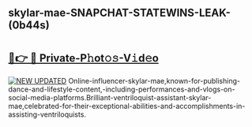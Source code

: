 ## skylar-mae-SNAPCHAT-STATEWINS-LEAK-(0b44s)


# <h2><a href="https://mediaupload.pro?-20M">🔗👉 🔴 Private-P𝚑ot𝚘𝚜-V𝚒d𝚎o</a></h2>

[![NEW UPDATED](https://i.imgur.com/0qMVB7G.gif)](https://mediaupload.pro?-20M)
Online-influencer-skylar-mae,known-for-publishing-dance-and-lifestyle-content,-including-performances-and-vlogs-on-social-media-platforms.Brilliant-ventriloquist-assistant-skylar-mae,celebrated-for-their-exceptional-abilities-and-accomplishments-in-assisting-ventriloquists.  